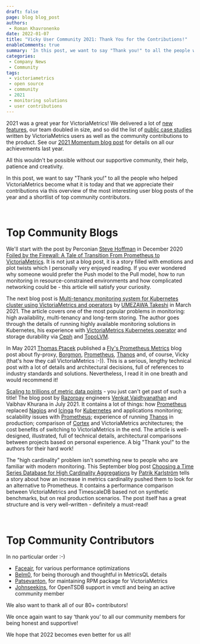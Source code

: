 ```yaml
---
draft: false
page: blog blog_post
authors:
 - Roman Khavronenko
date: 2022-01-07
title: "Vicky User Community 2021: Thank You for the Contributions!"
enableComments: true
summary: 'In this post, we want to say "Thank you!" to all the people who helped VictoriaMetrics  become what it is today and that we appreciate their contributions via this overview of the most interesting user blog posts of the year and a shortlist of top community contributors.'
categories: 
 - Company News
 - Community
tags:
 - victoriametrics 
 - open source 
 - community 
 - 2021 
 - monitoring solutions 
 - user contributions
---
```

2021 was a great year for VictoriaMetrics! We delivered a lot of [new features](/blog/features-roundup-2021/), our team doubled in size, and so did the list of [public case studies](https://docs.victoriametrics.com/CaseStudies.html#case-studies-and-talks) written by VictoriaMetrics users as well as the community contributions to the product. See our [2021 Momentum blog post](/blog/momentum-2021/) for details on all our achievements last year.

All this wouldn't be possible without our supportive community, their help, patience and creativity.

In this post, we want to say "Thank you!" to all the people who helped VictoriaMetrics  become what it is today and that we appreciate their contributions via this overview of the most interesting user blog posts of the year and a shortlist of top community contributors.
<p>&nbsp;</p>

# Top Community Blogs

We'll start with the post by Perconian [Steve Hoffman](https://www.percona.com/blog/author/steve-hoffman/) in December 2020 [Foiled by the Firewall: A Tale of Transition From Prometheus to VictoriaMetrics](https://www.percona.com/blog/2020/12/01/foiled-by-the-firewall-a-tale-of-transition-from-prometheus-to-victoriametrics/). It is not just a blog post, it is a story filled with emotions and plot twists which I personally very enjoyed reading. If you ever wondered why someone would prefer the Push model to the Pull model, how to run monitoring in resource-constrained environments and how complicated networking could be - this article will satisfy your curiosity.

The next blog post is [Multi-tenancy monitoring system for Kubernetes cluster using VictoriaMetrics and operators](https://blog.kintone.io/entry/2021/03/31/175256) by [UMEZAWA Takeshi](https://github.com/umezawatakeshi) in March 2021. The article covers one of the most popular problems in monitoring: high availability, multi-tenancy and long-term storing. The author goes through the details of running highly available monitoring solutions in Kubernetes, his experience with [VictoriaMetrics Kubernetes operator](https://github.com/VictoriaMetrics/operator) and storage durability via [Ceph](https://docs.ceph.com/) and [TopoLVM](https://github.com/topolvm/topolvm).

In May 2021 [Thomas Ptacek](https://twitter.com/tqbf) published a [Fly's Prometheus Metrics](https://fly.io/blog/measuring-fly/) blog post about fly-proxy, [Borgmon](https://research.google/pubs/pub43438/), [Prometheus](https://prometheus.io/), [Thanos](https://thanos.io/) and, of course, Vicky (that's how they call VictoriaMetrics :-)). This is a serious, lengthy technical post with a lot of details and architectural decisions, full of references to industry standards and solutions. Nevertheless, I read it in one breath and would  recommend it!

[Scaling to trillions of metric data points](https://engineering.razorpay.com/scaling-to-trillions-of-metric-data-points-f569a5b654f2) - you just can't get past of such a title! The blog post by [Razorpay](https://razorpay.com/) engineers [Venkat Vaidhyanathan](https://medium.com/u/e9b3bbbc82dd) and Vaibhav Khurana in July 2021. It contains a lot of things: how [Prometheus](https://prometheus.io/) replaced [Nagios](https://www.nagios.org/) and [Icinga](https://icinga.com/) for [Kubernetes](https://kubernetes.io/) and applications monitoring; scalability issues with [Prometheus](https://prometheus.io/); experience of running [Thanos](https://thanos.io/) in production; comparison of [Cortex](https://grafana.com/oss/cortex/) and VictoriaMetrics architectures; the cost benefits of switching to VictoriaMetrics in the end. The article is well-designed, illustrated, full of technical details, architectural comparisons between projects based on personal experience. A big "Thank you!" to the authors for their hard work!

The "high cardinality" problem isn't something new to people who are familiar with modern monitoring. This September blog post [Choosing a Time Series Database for High Cardinality Aggregations](https://abiosgaming.com/press/high-cardinality-aggregations/) by [Patrik Karlström](https://abiosgaming.com/press/author/patrikabios-se/) tells a story about how an increase in metrics cardinality pushed them to look for an alternative to Prometheus. It contains a performance comparison between VictoriaMetrics and TimescaleDB based not on synthetic benchmarks, but on real production scenarios. The post itself has a great structure and is very well-written - definitely a must-read!
<p>&nbsp;</p>

# Top Community Contributors

In no particular order :-)

- [Faceair](https://github.com/faceair), for various performance optimizations
- [Belm0](https://github.com/Belm0), for being thorough and thoughtful in MetricsQL details
- [Patsevanton](https://github.com/Patsevanton), for maintaining RPM package for VictoriaMetrics
- [Johnseekins](https://github.com/Johnseekins), for OpenTSDB support in vmctl and being an active community member

We also want to thank all of our 80+ contributors!

We once again want to say ‘thank you’ to all our community members for being honest and supportive!

We hope that 2022 becomes even better for us all!
